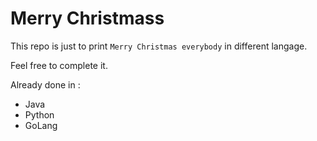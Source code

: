 # Merry Christmass

This repo is just to print `Merry Christmas everybody` in different langage.

Feel free to complete it.

Already done in :
- Java
- Python
- GoLang

